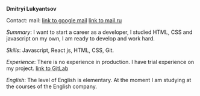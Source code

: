 **Dmitryi Lukyantsov**

Contact: 
mail: [link to google mail](Http://dmitruxa0155740@gmail.com)
      [link to mail.ru](Http://dmitruxa1@mail.ru)

*Summary*:
I want to start a career as a developer, I studied HTML, CSS and javascript on my own, I am ready to develop and work hard.

*Skills*: 
Javascript, React js, HTML, CSS, Git.

*Experience*:
There is no experience in production.
I have trial experience on my project.
[link to GitLab](https://gitlab.com/Dmitry_Lukyantsov)

*English*:
The level of English is elementary. At the moment I am studying at the courses of the English company.
